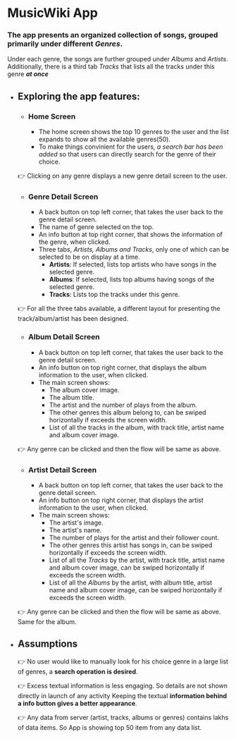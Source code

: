 # MusicWiki App
### The app presents an **organized collection of songs**, grouped primarily under different *Genres*. 
Under each genre, the songs are further grouped under *Albums* and *Artists*. Additionally, there 
is a third tab *Tracks* that lists all the tracks under this genre ***at once***


- ## Exploring the app features:

    - ### Home Screen
      - The home screen shows the top 10 genres to the user and the list expands to show all the available genres(50).
      - To make things convinient for the users, *a _search bar_ has been added* so that users can directly search for the genre of their choice.
	
	:point_right: Clicking on any genre displays a new genre detail screen to the user.
    
    - ### Genre Detail Screen
      - A back button on top left corner, that takes the user back to the genre detail screen.
      - The name of genre selected on the top.
      - An info button at top right corner, that shows the information of the genre, when clicked.
      - Three tabs, *Artists, Albums and Tracks*, only one of which can be selected to be on display at a time.
        - **Artists**: If selected, lists top artists who have songs in the selected genre.
        - **Albums**: If selected, lists top albums having songs of the selected genre.
        - **Tracks**: Lists top the tracks under this genre.
	   

	 :point_right: For all the three tabs available, a different layout for presenting the track/album/artist has been designed.
	 
    - ### Album Detail Screen
      - A back button on top left corner, that takes the user back to the genre detail screen.
      - An info button on top right corner, that displays the album information to the user, when clicked.
      - The main screen shows:
         - The album cover image.
         - The album title.
         - The artist and the number of plays from the album.
         - The other genres this album belong to, can be swiped horizontally if exceeds the screen width.
         - List of all the tracks in the album, with track title, artist name and album cover image.
         
  :point_right: Any genre can be clicked and then the flow will be same as above.
   
    - ### Artist Detail Screen
      - A back button on top left corner, that takes the user back to the genre detail screen.
      - An info button on top right corner, that displays the artist information to the user, when clicked.
      - The main screen shows:
         - The artist's image.
         - The artist's name.
         - The number of plays for the artist and their follower count.
         - The other genres this artist has songs in, can be swiped horizontally if exceeds the screen width.
         - List of all the *Tracks* by the artist, with track title, artist name and album cover image, can be swiped horizontally if exceeds the screen width.
         - List of all the *Albums* by the artist, with album title, artist name and album cover image, can be swiped horizontally if exceeds the screen width.
         
	 :point_right: Any genre can be clicked and then the flow will be same as above. Same for the album.

- ## Assumptions

    :point_right: No user would like to manually look for his choice genre in a large list of genres,
		  a **search operation is desired**.
		  
    :point_right: Excess textual information is less engaging. So details are not shown directly in launch of any activity
		  Keeping the textual **information behind a info button gives a better appearance**. 
      
    :point_right: Any data from server (artist, tracks, albums or genres) contains lakhs of data items. So App is showing top 50 item from any data list.
